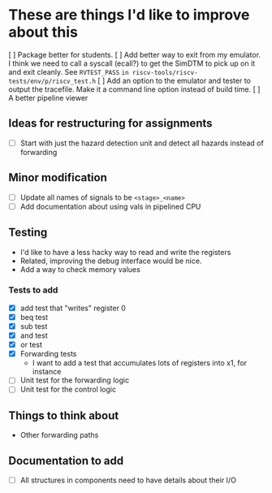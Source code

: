 # These are things I'd like to improve about this

[ ] Package better for students.
[ ] Add better way to exit from my emulator. I think we need to call a syscall (ecall?) to get the SimDTM to pick up on it and exit cleanly. See `RVTEST_PASS` `in riscv-tools/riscv-tests/env/p/riscv_test.h`
[ ] Add an option to the emulator and tester to output the tracefile. Make it a command line option instead of build time.
[ ] A better pipeline viewer

## Ideas for restructuring for assignments

- [ ] Start with just the hazard detection unit and detect all hazards instead of forwarding

## Minor modification

- [ ] Update all names of signals to be `<stage>_<name>`
- [ ] Add documentation about using vals in pipelined CPU

## Testing

- I'd like to have a less hacky way to read and write the registers
- Related, improving the debug interface would be nice.
- Add a way to check memory values

### Tests to add

- [x] add test that "writes" register 0
- [x] beq test
- [x] sub test
- [x] and test
- [x] or test
- [x] Forwarding tests
  - I want to add a test that accumulates lots of registers into x1, for instance
- [ ] Unit test for the forwarding logic
- [ ] Unit test for the control logic

## Things to think about

- Other forwarding paths

## Documentation to add

- [ ] All structures in components need to have details about their I/O
